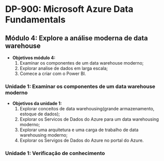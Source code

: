 # DP-900: Microsoft Azure Data Fundamentals

## Módulo 4: Explore a análise moderna de data warehouse

- **Objetivos módulo 4:**
  1. Examinar os componentes de um data warehouse moderno;
  2. Explorar analise de dados em larga escala;
  3. Comece a criar com o Power BI.
  
### Unidade 1: Examinar os componentes de um data warehouse moderno

- **Objetivos da unidade 1:**
  1. Explorar conceitos de data warehousing(grande armazenamento, estoque de dados);
  2. Explorar os Servicos de Dados do Azure para um data warehousing moderno;
  3. Explorar uma arquitetura e uma carga de trabalho de data warehousing moderno;
  4. Explorar os Servigos de Dados do Azure no portal do Azure.
  
### Unidade 1: Verificação de conhecimento


